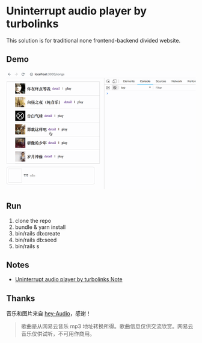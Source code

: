 # Uninterrupt audio player by turbolinks

This solution is for traditional none frontend-backend divided website.

## Demo

![](./art/uninterrupt-audio-player.gif)


## Run

1. clone the repo
1. bundle & yarn install
1. bin/rails db:create
1. bin/rails db:seed
1. bin/rails s

## Notes

- [Uninterrupt audio player by turbolinks Note](./notes/uninterrupted-audio-player-note.md)

## Thanks

音乐和图片来自 [hey-Audio](https://github.com/EryouHao/hey-Audio)，感谢！

> 歌曲是从网易云音乐 mp3 地址转换所得。歌曲信息仅供交流欣赏。网易云音乐仅供试听，不可用作商用。
